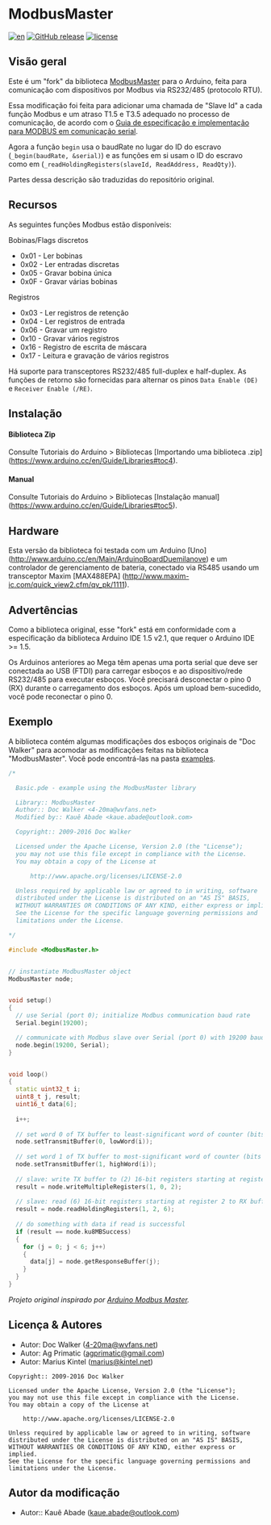 # ModbusMaster
[![en](https://img.shields.io/badge/lang-en-red.svg)][en]
[![GitHub release](https://img.shields.io/github/release/KaueAbade/ModbusMaster.svg?maxAge=3600)][GitHub release]
[![license](https://img.shields.io/github/license/KaueAbade/ModbusMaster.svg?maxAge=3600)][license]

[en]:  https://github.com/KaueAbade/ModbusMaster/blob/master/README.en.md
[GitHub release]:   https://github.com/KaueAbade/ModbusMaster
[license]:          LICENSE


## Visão geral
Este é um "fork" da biblioteca [ModbusMaster](https://github.com/4-20ma/ModbusMaster) para o Arduino, feita para comunicação com dispositivos por Modbus via RS232/485 (protocolo RTU).

Essa modificação foi feita para adicionar uma chamada de "Slave Id" a cada função Modbus e um atraso T1.5 e T3.5 adequado no processo de comunicação, de acordo com o [Guia de especificação e implementação para MODBUS em comunicação serial](https://www.modbus.org/docs/Modbus_over_serial_line_V1_02.pdf).

Agora a função `begin` usa o baudRate no lugar do ID do escravo (`_begin(baudRate, &serial)`) e as funções em si usam o ID do escravo como em (`_readHoldingRegisters(slaveId, ReadAddress, ReadQty)`).

Partes dessa descrição são traduzidas do repositório original.


## Recursos
As seguintes funções Modbus estão disponíveis:

Bobinas/Flags discretos

  - 0x01 - Ler bobinas
  - 0x02 - Ler entradas discretas
  - 0x05 - Gravar bobina única
  - 0x0F - Gravar várias bobinas

Registros

  - 0x03 - Ler registros de retenção
  - 0x04 - Ler registros de entrada
  - 0x06 - Gravar um registro
  - 0x10 - Gravar vários registros
  - 0x16 - Registro de escrita de máscara
  - 0x17 - Leitura e gravação de vários registros

Há suporte para transceptores RS232/485 full-duplex e half-duplex. As funções de retorno são fornecidas para alternar os pinos `Data Enable (DE)` e `Receiver Enable (/RE)`.

## Instalação

#### Biblioteca Zip
Consulte Tutoriais do Arduino > Bibliotecas [Importando uma biblioteca .zip] (https://www.arduino.cc/en/Guide/Libraries#toc4).

#### Manual
Consulte Tutoriais do Arduino > Bibliotecas [Instalação manual] (https://www.arduino.cc/en/Guide/Libraries#toc5).


## Hardware
Esta versão da biblioteca foi testada com um Arduino [Uno] (http://www.arduino.cc/en/Main/ArduinoBoardDuemilanove) e um controlador de gerenciamento de bateria, conectado via RS485 usando um transceptor Maxim [MAX488EPA] (http://www.maxim-ic.com/quick_view2.cfm/qv_pk/1111).


## Advertências
Como a biblioteca original, esse "fork" está em conformidade com a especificação da biblioteca Arduino IDE 1.5 v2.1, que requer o Arduino IDE >= 1.5.

Os Arduinos anteriores ao Mega têm apenas uma porta serial que deve ser conectada ao USB (FTDI) para carregar esboços e ao dispositivo/rede RS232/485 para executar esboços. Você precisará desconectar o pino 0 (RX) durante o carregamento dos esboços. Após um upload bem-sucedido, você pode reconectar o pino 0.


## Exemplo
A biblioteca contém algumas modificações dos esboços originais de "Doc Walker" para acomodar as modificações feitas na biblioteca "ModbusMaster". Você pode encontrá-las na pasta [examples](https://github.com/KaueAbade/ModbusMaster/tree/master/examples).

``` cpp
/*

  Basic.pde - example using the ModbusMaster library

  Library:: ModbusMaster
  Author:: Doc Walker <4-20ma@wvfans.net>
  Modified by:: Kauê Abade <kaue.abade@outlook.com>

  Copyright:: 2009-2016 Doc Walker

  Licensed under the Apache License, Version 2.0 (the "License");
  you may not use this file except in compliance with the License.
  You may obtain a copy of the License at

      http://www.apache.org/licenses/LICENSE-2.0

  Unless required by applicable law or agreed to in writing, software
  distributed under the License is distributed on an "AS IS" BASIS,
  WITHOUT WARRANTIES OR CONDITIONS OF ANY KIND, either express or implied.
  See the License for the specific language governing permissions and
  limitations under the License.

*/

#include <ModbusMaster.h>


// instantiate ModbusMaster object
ModbusMaster node;


void setup()
{
  // use Serial (port 0); initialize Modbus communication baud rate
  Serial.begin(19200);

  // communicate with Modbus slave over Serial (port 0) with 19200 baud rate
  node.begin(19200, Serial);
}


void loop()
{
  static uint32_t i;
  uint8_t j, result;
  uint16_t data[6];
  
  i++;
  
  // set word 0 of TX buffer to least-significant word of counter (bits 15..0) 
  node.setTransmitBuffer(0, lowWord(i));
  
  // set word 1 of TX buffer to most-significant word of counter (bits 31..16)
  node.setTransmitBuffer(1, highWord(i));
  
  // slave: write TX buffer to (2) 16-bit registers starting at register 0 for the slave 1
  result = node.writeMultipleRegisters(1, 0, 2);
  
  // slave: read (6) 16-bit registers starting at register 2 to RX buffer for the slave 1
  result = node.readHoldingRegisters(1, 2, 6);
  
  // do something with data if read is successful
  if (result == node.ku8MBSuccess)
  {
    for (j = 0; j < 6; j++)
    {
      data[j] = node.getResponseBuffer(j);
    }
  }
}
```

_Projeto original inspirado por [Arduino Modbus Master](http://sites.google.com/site/jpmzometa/arduino-mbrt/arduino-modbus-master)._


## Licença & Autores

- Autor: Doc Walker ([4-20ma@wvfans.net](mailto:4-20ma@wvfans.net))
- Autor: Ag Primatic ([agprimatic@gmail.com](mailto:agprimatic@gmail.com))
- Autor: Marius Kintel ([marius@kintel.net](mailto:marius@kintel.net))

```
Copyright:: 2009-2016 Doc Walker

Licensed under the Apache License, Version 2.0 (the "License");
you may not use this file except in compliance with the License.
You may obtain a copy of the License at

    http://www.apache.org/licenses/LICENSE-2.0

Unless required by applicable law or agreed to in writing, software
distributed under the License is distributed on an "AS IS" BASIS,
WITHOUT WARRANTIES OR CONDITIONS OF ANY KIND, either express or implied.
See the License for the specific language governing permissions and
limitations under the License.
```

## Autor da modificação

- Autor:: Kauê Abade ([kaue.abade@outlook.com](mailto:kaue.abade@outlook.com))
